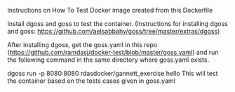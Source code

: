 Instructions on How To Test Docker image created from this Dockerfile

Install dgoss and goss to test the container. (Instructions for installing dgoss and goss: https://github.com/aelsabbahy/goss/tree/master/extras/dgoss)

After installing dgoss, get the goss.yaml in this repo (https://github.com/ramdasj/docker-test/blob/master/goss.yaml) and run the following command in the same directory where goss.yaml exists.

dgoss run -p 8080:8080 rdasdocker/gannett_exercise hello
This will test the container based on the tests cases given in goss.yaml
